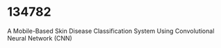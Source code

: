 # 134782
A Mobile-Based Skin Disease Classification System Using Convolutional Neural Network (CNN)
